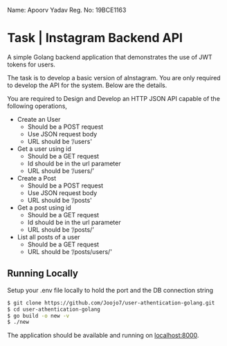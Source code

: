 Name: Apoorv Yadav
Reg. No: 19BCE1163

# Task  | Instagram Backend API
A simple Golang backend application that demonstrates the use of JWT tokens for users.

The task is to develop a basic version of aInstagram. You are only required to develop the API for the system. Below are the details.

You are required to Design and Develop an HTTP JSON API capable of the following operations,
* Create an User
  * Should be a POST request
  * Use JSON request body
  * URL should be ‘/users'
* Get a user using id
  * Should be a GET request
  * Id should be in the url parameter
  * URL should be ‘/users/<id here>’
* Create a Post
  * Should be a POST request
  * Use JSON request body
  * URL should be ‘/posts'
* Get a post using id
  * Should be a GET request
  * Id should be in the url parameter
  * URL should be ‘/posts/<id here>’
* List all posts of a user
  * Should be a GET request
  * URL should be ‘/posts/users/<Id here>'



## Running Locally

Setup your .env file locally to hold the port and the DB connection string

```sh
$ git clone https://github.com/Joojo7/user-athentication-golang.git
$ cd user-athentication-golang
$ go build -o new -v 
$ ./new
```

The application should be available and running on [localhost:8000](http://localhost:8000/).

